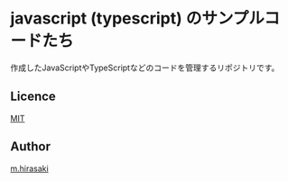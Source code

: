 javascript (typescript) のサンプルコードたち
====

作成したJavaScriptやTypeScriptなどのコードを管理するリポジトリです。

## Licence

[MIT](https://github.com/hirasaki1985/js_samples/blob/master/LICENSE)

## Author

[m.hirasaki](https://github.com/hirasaki1985)
